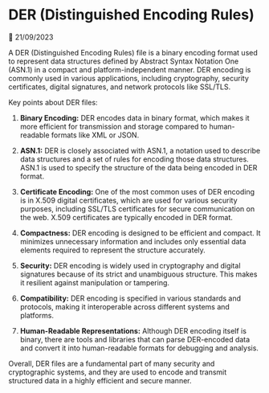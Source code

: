 # DER (Distinguished Encoding Rules) 

📅 21/09/2023

A DER (Distinguished Encoding Rules) file is a binary encoding format used to represent data structures defined by Abstract Syntax Notation One (ASN.1) in a compact and platform-independent manner. DER encoding is commonly used in various applications, including cryptography, security certificates, digital signatures, and network protocols like SSL/TLS.

Key points about DER files:

1. **Binary Encoding:** DER encodes data in binary format, which makes it more efficient for transmission and storage compared to human-readable formats like XML or JSON.

2. **ASN.1:** DER is closely associated with ASN.1, a notation used to describe data structures and a set of rules for encoding those data structures. ASN.1 is used to specify the structure of the data being encoded in DER format.

3. **Certificate Encoding:** One of the most common uses of DER encoding is in X.509 digital certificates, which are used for various security purposes, including SSL/TLS certificates for secure communication on the web. X.509 certificates are typically encoded in DER format.

4. **Compactness:** DER encoding is designed to be efficient and compact. It minimizes unnecessary information and includes only essential data elements required to represent the structure accurately.

5. **Security:** DER encoding is widely used in cryptography and digital signatures because of its strict and unambiguous structure. This makes it resilient against manipulation or tampering.

6. **Compatibility:** DER encoding is specified in various standards and protocols, making it interoperable across different systems and platforms.

7. **Human-Readable Representations:** Although DER encoding itself is binary, there are tools and libraries that can parse DER-encoded data and convert it into human-readable formats for debugging and analysis.

Overall, DER files are a fundamental part of many security and cryptographic systems, and they are used to encode and transmit structured data in a highly efficient and secure manner.